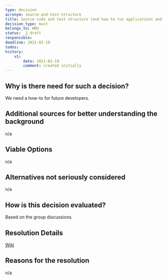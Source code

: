 ```yaml
---
type: decision
acronym: source-and-test-structure
title: Source code and test structure (and how to run applications and tests)
decision_type: must
belongs_to: HBU
status: _2_draft
responsible: 
deadline: 2021-02-19
todos: 
history:
    v1:
        date: 2021-02-19
        comment: created initially
---
```


## Why is there need for such a decision?

We need a how-to for future developers. 

## Additional sources for better understanding the background

n/a

## Viable Options

n/a

## Alternatives not seriously considered

n/a

## How is this decision evaluated?

Based on the group discussions.

## Resolution Details

[Wiki](https://github.com/EVATool/evatool-backend/wiki/source-and-test-structure)

## Reasons for the resolution

n/a
